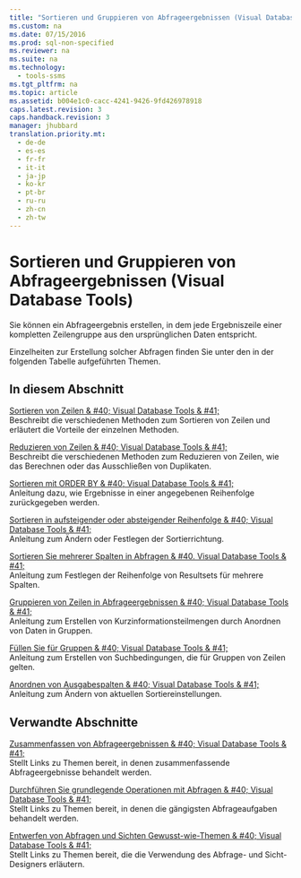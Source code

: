 ```yaml
---
title: "Sortieren und Gruppieren von Abfrageergebnissen (Visual Database Tools)"
ms.custom: na
ms.date: 07/15/2016
ms.prod: sql-non-specified
ms.reviewer: na
ms.suite: na
ms.technology: 
  - tools-ssms
ms.tgt_pltfrm: na
ms.topic: article
ms.assetid: b004e1c0-cacc-4241-9426-9fd426978918
caps.latest.revision: 3
caps.handback.revision: 3
manager: jhubbard
translation.priority.mt: 
  - de-de
  - es-es
  - fr-fr
  - it-it
  - ja-jp
  - ko-kr
  - pt-br
  - ru-ru
  - zh-cn
  - zh-tw
---
```

# Sortieren und Gruppieren von Abfrageergebnissen (Visual Database Tools)
Sie können ein Abfrageergebnis erstellen, in dem jede Ergebniszeile einer kompletten Zeilengruppe aus den ursprünglichen Daten entspricht.  
  
Einzelheiten zur Erstellung solcher Abfragen finden Sie unter den in der folgenden Tabelle aufgeführten Themen.  
  
## In diesem Abschnitt  
[Sortieren von Zeilen & #40; Visual Database Tools & #41;](../content/Sort-Rows--Visual-Database-Tools-.md)  
Beschreibt die verschiedenen Methoden zum Sortieren von Zeilen und erläutert die Vorteile der einzelnen Methoden.  
  
[Reduzieren von Zeilen & #40; Visual Database Tools & #41;](../content/Collapse-Groups-of-Rows--Visual-Database-Tools-.md)  
Beschreibt die verschiedenen Methoden zum Reduzieren von Zeilen, wie das Berechnen oder das Ausschließen von Duplikaten.  
  
[Sortieren mit ORDER BY & #40; Visual Database Tools & #41;](../content/Sort-with-ORDER-BY--Visual-Database-Tools-.md)  
Anleitung dazu, wie Ergebnisse in einer angegebenen Reihenfolge zurückgegeben werden.  
  
[Sortieren in aufsteigender oder absteigender Reihenfolge & #40; Visual Database Tools & #41;](../content/Sort-in-Ascending-or-Descending-Order--Visual-Database-Tools-.md)  
Anleitung zum Ändern oder Festlegen der Sortierrichtung.  
  
[Sortieren Sie mehrerer Spalten in Abfragen & #40. Visual Database Tools & #41;](../content/Sort-Multiple-Columns-in-Queries--Visual-Database-Tools-.md)  
Anleitung zum Festlegen der Reihenfolge von Resultsets für mehrere Spalten.  
  
[Gruppieren von Zeilen in Abfrageergebnissen & #40; Visual Database Tools & #41;](../content/Group-Rows-in-Query-Results--Visual-Database-Tools-.md)  
Anleitung zum Erstellen von Kurzinformationsteilmengen durch Anordnen von Daten in Gruppen.  
  
[Füllen Sie für Gruppen & #40; Visual Database Tools & #41;](../content/Specify-Conditions-for-Groups--Visual-Database-Tools-.md)  
Anleitung zum Erstellen von Suchbedingungen, die für Gruppen von Zeilen gelten.  
  
[Anordnen von Ausgabespalten & #40; Visual Database Tools & #41;](../content/Reorder-Output-Columns--Visual-Database-Tools-.md)  
Anleitung zum Ändern von aktuellen Sortiereinstellungen.  
  
## Verwandte Abschnitte  
[Zusammenfassen von Abfrageergebnissen & #40; Visual Database Tools & #41;](../content/Summarize-Query-Results--Visual-Database-Tools-.md)  
Stellt Links zu Themen bereit, in denen zusammenfassende Abfrageergebnisse behandelt werden.  
  
[Durchführen Sie grundlegende Operationen mit Abfragen & #40; Visual Database Tools & #41;](../content/Perform-Basic-Operations-with-Queries--Visual-Database-Tools-.md)  
Stellt Links zu Themen bereit, in denen die gängigsten Abfrageaufgaben behandelt werden.  
  
[Entwerfen von Abfragen und Sichten Gewusst-wie-Themen & #40; Visual Database Tools & #41;](../content/Design-Queries-and-Views-How-to-Topics--Visual-Database-Tools-.md)  
Stellt Links zu Themen bereit, die die Verwendung des Abfrage- und Sicht-Designers erläutern.  
  
